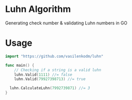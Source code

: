# Luhn Algorithm

Generating check number & validating Luhn numbers in GO

# Usage

```go
import "https://github.com/vasilenkodm/luhn"

func main() {
	// Checking if a string is a valid luhn
	luhn.Valid(1111) //= false
	luhn.Valid(79927398713) //= true

  luhn.CalculateLuhn(7992739871) //= 3
}
```
